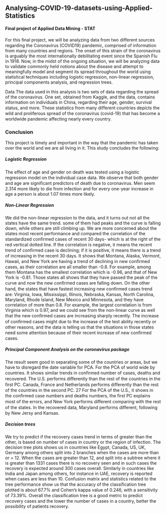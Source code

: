 ## Analysing-COVID-19-datasets-using-Applied-Statistics
#### Final project of Applied Data Mining - STAT

For this ﬁnal project, we will be analyzing data from two diﬀerent sources regarding the Coronavirus (COVID19) pandemic, comprised of information from many countries and regions. The onset of this strain of the coronavirus is arguably the most internationally debilitating event since the Spanish Flu in 1918. Now, in the midst of the ongoing situation, we will be analyzing data to validate commonly held notions about the disease and attempt to meaningfully model and segment its spread throughout the world using statistical techniques including logistic regression, non-linear regression, principal components analysis, and regression trees.

Data The data used in this analysis is two sets of data regarding the spread of the coronavirus. One set, obtained from Kaggle, and the data, contains information on individuals in China, regarding their age, gender, survival status, and more. These statistics from many diﬀerent countries depicts the wild and proliferous spread of the coronavirus (covid-19) that has become a worldwide pandemic aﬀecting nearly every country.

### Conclusion 
This project is timely and important in the way that the pandemic has taken over the world and we are all living in it. This study concludes the following:

##### Logistic Regression 
The eﬀect of age and gender on death was tested using a logistic regression model on the individual case data. We observe that both gender and age are signiﬁcant predictors of death due to coronavirus. Men seem 2.314 more likely to die from infection and for every one-year increase in age a person is about 1.07 times more likely.

##### Non-Linear Regression 
We did the non-linear regression to the data, and it turns out not all the states have the same trend. some of them had peaks and the curve is falling down, while others are still climbing up. We are more concerned about the states most recent performance and compared the correlation of the standardized conﬁrmed cases of recent 30 days- which is at the right of the red vertical dotted line. If the correlation is negative, it means the recent trend of conﬁrmed case is declining; if it is positive, it means there is a trend of increasing in the recent 30 days. It shows that Montana, Alaska, Vermont, Hawaii, and New York are having a trend of declining in new conﬁrmed cases, as their correlation are all smaller than -0.8. For example, among them Montana has the smallest correlation which is -0.96, and that of New York is -0.81. Those states all shows that they have passed the peak of the curve and now the new conﬁrmed cases are falling down. On the other hand, the states that have fastest increasing new conﬁrmed cases trend are: Virginia, Iowa, Mississippi, Illinois, Nebraska, Kansas, North Carolina, Maryland, Rhode Island, New Mexico and Minnesota, and they have correlation of more than 0.8. For example, the largest correlation is from Virginia which is 0.97, and we could see from the non-linear curve as well that the new conﬁrmed cases are increasing sharply recently. The increase of conﬁrmed cases might due to the increase of the test ability recently or other reasons, and the data is telling us that the situations in those states need some attention because of their recent increase of new conﬁrmed cases.

##### Principal Component Analysis on the coronavirus package 
The result seem good in separating some of the countries or areas, but we have to disregard the date variable for PCA. For the PCA of world wide by countries. It shows similar trends in conﬁrmed number of cases, deaths and recovered. The U.S. performs diﬀerently than the rest of the countries in the ﬁrst PC. Canada, France and Netherlands performs diﬀerently than the rest of the countries in the second PC.
27
For the PCA of the U.S., it shows in the conﬁrmed case numbers and deaths numbers, the ﬁrst PC explains most of the errors, and New York performs diﬀerent comparing with the rest of the states. In the recovered data, Maryland performs diﬀerent, following by New Jersy and Kansas.

##### Decision trees 
We try to predict if the recovery cases trend in terms of greater than the other, is based on number of cases in country or the region of infection. The decision tree plots shows us in countries like Egypt, Canada, US, UK, Germany among others split into 2 branches when the cases are more than or = 12. When the cases are greater than 12, and split into a subtree where it is greater than 1331 cases there is no recovery seen and in such cases the recovery is expected around 300 cases overall. Similarly in countries like India and Japan among others, for instance in UAE, recovery is reported when cases are less than 10. Confusion matrix and statistics related to the tree performance show us that the accuracy of the classiﬁcation tree plotted is about 67.7% and Cohen’s kappa value of 0.246, with a sensitivity of 73.39%. Overall the classiﬁcation tree is a good metric to predict recovery cases and the lower the number of cases in a country, better the possibility of patients recovery.
